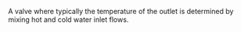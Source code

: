 A valve where typically the temperature of the outlet is determined by mixing hot and cold water inlet flows.